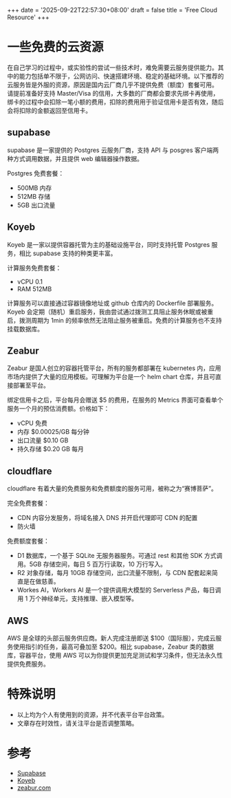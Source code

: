 +++
date = '2025-09-22T22:57:30+08:00'
draft = false
title = 'Free Cloud Resource'
+++

# 一些免费的云资源

在自己学习的过程中，或实验性的尝试一些技术时，难免需要云服务提供能力。其中的能力包括单不限于，公网访问、快速搭建环境、稳定的基础环境。以下推荐的云服务皆是外服的资源，原因是国内云厂商几乎不提供免费（额度）套餐可用。
请提前准备好支持 Master/Visa 的信用，大多数的厂商都会要求先绑卡再使用，绑卡的过程中会扣除一笔小额的费用，扣除的费用用于验证信用卡是否有效，随后会将扣除的金额返回至信用卡。

## supabase

supabase 是一家提供的 Postgres 云服务厂商，支持 API 与 posgres 客户端两种方式调用数据，并且提供 web 编辑器操作数据。

Postgres 免费套餐：
- 500MB 内存
- 512MB 存储
- 5GB 出口流量

## Koyeb

Koyeb 是一家以提供容器托管为主的基础设施平台，同时支持托管 Postgres 服务，相比 supabase 支持的种类更丰富。

计算服务免费套餐：
- vCPU 0.1
- RAM 512MB

计算服务可以直接通过容器镜像地址或 github 仓库内的 Dockerfile 部署服务。Koyeb 会定期（随机）重启服务，我由尝试通过拨测工具阻止服务休眠或被重启，拨测周期为 1min 的频率依然无法阻止服务被重启。免费的计算服务也不支持挂载数据库。

## Zeabur

Zeabur 是国人创立的容器托管平台，所有的服务都部署在 kubernetes 内，应用市场内提供了大量的应用模板。可理解为平台是一个 helm chart 仓库，并且可直接部署至平台。

绑定信用卡之后，平台每月会赠送 $5 的费用，在服务的 Metrics 界面可查看单个服务一个月的预估消费额。价格如下：
- vCPU 免费
- 内存 $0.00025/GB 每分钟
- 出口流量 $0.10 GB
- 持久存储 $0.20 GB 每月

## cloudflare

cloudflare 有着大量的免费服务和免费额度的服务可用，被称之为“赛博菩萨”。

完全免费套餐：
- CDN 内容分发服务，将域名接入 DNS 并开启代理即可 CDN 的配置
- 防火墙

免费额度套餐：
- D1 数据库，一个基于 SQLite 无服务器服务。可通过 rest 和其他 SDK 方式调用。5GB 存储空间，每日 5 百万行读取，10 万行写入。
- R2 对象存储，每月 10GB 存储空间，出口流量不限制，与 CDN 配套起来简直是在做慈善。
- Workes AI，Workers AI 是一个提供调用大模型的 Serverless 产品，每日调用 1 万个神经单元，支持推理、嵌入模型等。

## AWS

AWS 是全球的头部云服务供应商。新人完成注册即送 $100（国际服），完成云服务使用指引的任务，最高可叠加至 $200。相比 supabase，Zeabur 类的数据库，容器平台，使用 AWS 可以为你提供更加充足测试和学习条件，但无法永久性提供免费服务。

# 特殊说明

- 以上均为个人有使用到的资源，并不代表平台平台政策。
- 文章存在时效性，请关注平台是否调整策略。

# 参考

- [Supabase](https://supabase.com/pricing)
- [Koyeb](https://www.koyeb.com/pricing#plans)
- [zeabur.com](https://zeabur.com/docs/en-US/billing/pricing)
